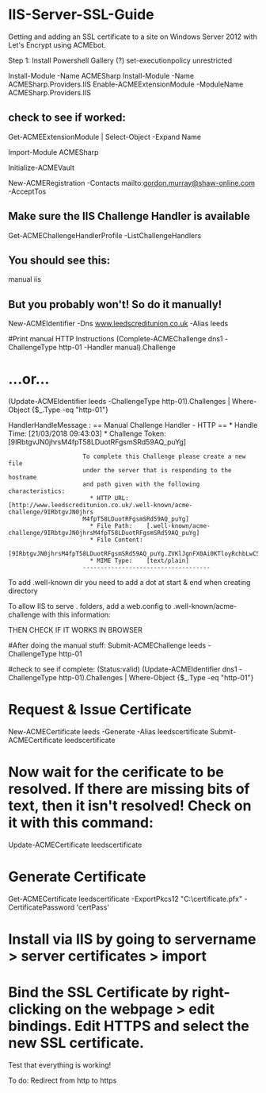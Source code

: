 # IIS-Server-SSL-Guide
Getting and adding an SSL certificate to a site on Windows Server 2012 with Let's Encrypt using ACMEbot.

Step 1: Install Powershell Gallery (?)
set-executionpolicy unrestricted

Install-Module -Name ACMESharp
Install-Module -Name ACMESharp.Providers.IIS
Enable-ACMEExtensionModule -ModuleName ACMESharp.Providers.IIS

## check to see if worked:
 Get-ACMEExtensionModule | Select-Object -Expand Name

Import-Module ACMESharp 

Initialize-ACMEVault

New-ACMERegistration -Contacts mailto:gordon.murray@shaw-online.com -AcceptTos

## Make sure the IIS Challenge Handler is available
Get-ACMEChallengeHandlerProfile -ListChallengeHandlers 
## You should see this:
manual
iis

## But you probably won't! So do it manually!

New-ACMEIdentifier -Dns www.leedscreditunion.co.uk -Alias leeds

#Print manual HTTP Instructions
(Complete-ACMEChallenge dns1 -ChallengeType http-01 -Handler manual).Challenge
# ...or...
(Update-ACMEIdentifier leeds -ChallengeType http-01).Challenges | Where-Object {$_.Type -eq "http-01"}



HandlerHandleMessage   : == Manual Challenge Handler - HTTP ==
                           * Handle Time:      [21/03/2018 09:43:03]
                           * Challenge Token:  [9IRbtgvJN0jhrsM4fpT58LDuotRFgsmSRd59AQ_puYg]

                         To complete this Challenge please create a new file
                         under the server that is responding to the hostname
                         and path given with the following characteristics:
                           * HTTP URL:     [http://www.leedscreditunion.co.uk/.well-known/acme-challenge/9IRbtgvJN0jhrs
                         M4fpT58LDuotRFgsmSRd59AQ_puYg]
                           * File Path:    [.well-known/acme-challenge/9IRbtgvJN0jhrsM4fpT58LDuotRFgsmSRd59AQ_puYg]
                           * File Content:
                         [9IRbtgvJN0jhrsM4fpT58LDuotRFgsmSRd59AQ_puYg.ZVKlJgnFX0Ai0KTloyRchbLwC5_4UoZf_9tok_u8f9A]
                           * MIME Type:    [text/plain]
                         ------------------------------------




To add .well-known dir you need to add a dot at start & end when creating directory

To allow IIS to serve . folders, add a web.config to .well-known/acme-challenge with this information:

<?xml version="1.0" encoding="UTF-8"?>
 <configuration>
     <system.webServer>
         <staticContent>
             <mimeMap fileExtension="." mimeType="text/plain" />
         </staticContent>
     </system.webServer>
 </configuration>



THEN CHECK IF IT WORKS IN BROWSER



#After doing the manual stuff:
Submit-ACMEChallenge leeds -ChallengeType http-01

#check to see if complete: (Status:valid)
(Update-ACMEIdentifier dns1 -ChallengeType http-01).Challenges | Where-Object {$_.Type -eq "http-01"}


# Request & Issue Certificate
New-ACMECertificate leeds -Generate -Alias leedscertificate
Submit-ACMECertificate leedscertificate

# Now wait for the cerificate to be resolved. If there are missing bits of text, then it isn't resolved! Check on it with this command:
Update-ACMECertificate leedscertificate

# Generate Certificate
Get-ACMECertificate leedscertificate -ExportPkcs12 "C:\certificate.pfx" -CertificatePassword 'certPass'


# Install via IIS by going to servername > server certificates > import

# Bind the SSL Certificate by right-clicking on the webpage > edit bindings. Edit HTTPS and select the new SSL certificate.

Test that everything is working!

To do: Redirect from http to https
